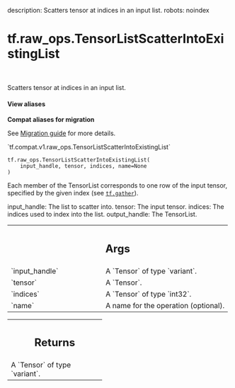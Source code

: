 description: Scatters tensor at indices in an input list.
robots: noindex

# tf.raw_ops.TensorListScatterIntoExistingList

<!-- Insert buttons and diff -->

<table class="tfo-notebook-buttons tfo-api nocontent" align="left">

</table>



Scatters tensor at indices in an input list.


<section class="expandable">
  <h4 class="showalways">View aliases</h4>
  <p>
<b>Compat aliases for migration</b>
<p>See
<a href="https://www.tensorflow.org/guide/migrate">Migration guide</a> for
more details.</p>
<p>`tf.compat.v1.raw_ops.TensorListScatterIntoExistingList`</p>
</p>
</section>

<pre class="devsite-click-to-copy prettyprint lang-py tfo-signature-link">
<code>tf.raw_ops.TensorListScatterIntoExistingList(
    input_handle, tensor, indices, name=None
)
</code></pre>



<!-- Placeholder for "Used in" -->

Each member of the TensorList corresponds to one row of the input tensor,
specified by the given index (see <a href="../../tf/gather.md"><code>tf.gather</code></a>).

input_handle: The list to scatter into.
tensor: The input tensor.
indices: The indices used to index into the list.
output_handle: The TensorList.

<!-- Tabular view -->
 <table class="responsive fixed orange">
<colgroup><col width="214px"><col></colgroup>
<tr><th colspan="2"><h2 class="add-link">Args</h2></th></tr>

<tr>
<td>
`input_handle`<a id="input_handle"></a>
</td>
<td>
A `Tensor` of type `variant`.
</td>
</tr><tr>
<td>
`tensor`<a id="tensor"></a>
</td>
<td>
A `Tensor`.
</td>
</tr><tr>
<td>
`indices`<a id="indices"></a>
</td>
<td>
A `Tensor` of type `int32`.
</td>
</tr><tr>
<td>
`name`<a id="name"></a>
</td>
<td>
A name for the operation (optional).
</td>
</tr>
</table>



<!-- Tabular view -->
 <table class="responsive fixed orange">
<colgroup><col width="214px"><col></colgroup>
<tr><th colspan="2"><h2 class="add-link">Returns</h2></th></tr>
<tr class="alt">
<td colspan="2">
A `Tensor` of type `variant`.
</td>
</tr>

</table>

